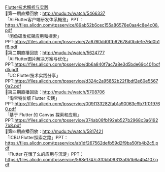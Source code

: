    [ Flutter技术解析与实践 ]( https://github.com/shaoting0730/mobile-learn/blob/master/Flutter%E6%8A%80%E6%9C%AF%E8%A7%A3%E6%9E%90.pdf )    <br/>
🎉第一期直播回放：http://mudu.tv/watch/5466337  <br/>
「AliFlutter客户端研发体系概览」PPT：https://files.alicdn.com/tpsservice/89ab52b6cec155a86578e0aa4c8e4c08.pdf  <br/>
「闲鱼研发框架应用和探索」PPT:https://files.alicdn.com/tpsservice/2a6760dd0ffb62678d0bde1e76d0b1f8.pdf  <br/>
🎉第二期直播回放：http://mudu.tv/watch/5624777  <br/>
「AliFlutter图片解决方案与优化」PPT:https://files.alicdn.com/tpsservice/db6a840f7ac7a8e3d5bde69c401bcfd5.pdf  <br/>
「UC Flutter技术实践分享」PPT:https://files.alicdn.com/tpsservice/d324c2a95852b22f1bdf2e60e55670a2.pdf  <br/>
🎉第三期直播回放：http://mudu.tv/watch/5708706  <br/>
「淘宝特价版 Flutter 实践」PPT:https://files.alicdn.com/tpsservice/009f133282fab1a90063e9b71f019760.pdf  <br/>
「基于 Flutter 的 Canvas 探索和应用」PPT:https://files.alicdn.com/tpsservice/374ab08fb192eb527b2968c3a61927b8.pdf  <br/>
🎉第四期直播回放：http://mudu.tv/watch/5817421  <br/>
「ICBU Flutter探索之路」PPT：https://files.alicdn.com/tpsservice/ab1df267562defb59d2f9ba50fb4b2c5.pdf  <br/>
「Flutter 在饿了么的应用与沉淀」PPT：https://files.alicdn.com/tpsservice/568e1747c3f0bb09313a0b1b6a4b4107.pdf  <br/>
